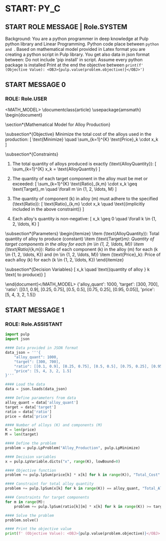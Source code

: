 # START: PY_C 
## START ROLE MESSAGE | Role.SYSTEM 
Background: You are a python programmer in deep knowledge at Pulp python library and Linear Programming. Python code place between ```python and ```. Based on mathematical model provided in Latex format you are creating a python script in Pulp library. You get also data in json format between: <DATA></DATA> Do not include 'pip install' in script. Assume every python package is installed Print at the end the objective between <OBJ></OBJ> `print(f' (Objective Value): <OBJ>{pulp.value(problem.objective)}</OBJ>')` 
## START MESSAGE 0 
### ROLE: Role.USER
<MATH_MODEL>
\documentclass{article}
\usepackage{amsmath}
\begin{document}

\section*{Mathematical Model for Alloy Production}

\subsection*{Objective}
Minimize the total cost of the alloys used in the production:
\[
\text{Minimize} \quad \sum_{k=1}^{K} \text{Price}_k \cdot x_k
\]

\subsection*{Constraints}
1. The total quantity of alloys produced is exactly \(\text{AlloyQuantity}\):
\[
\sum_{k=1}^{K} x_k = \text{AlloyQuantity}
\]

2. The quantity of each target component in the alloy must be met or exceeded:
\[
\sum_{k=1}^{K} \text{Ratio}_{k,m} \cdot x_k \geq \text{Target}_m \quad \forall m \in \{1, 2, \ldots, M\}
\]

3. The quantity of component \(k\) in alloy \(m\) must adhere to the specified \(\text{Ratio}\):
\[
\text{Ratio}_{k,m} \cdot x_k \quad \text{(implicitly included in the above constraint)}
\]

4. Each alloy's quantity is non-negative:
\[
x_k \geq 0 \quad \forall k \in \{1, 2, \ldots, K\}
\]

\subsection*{Parameters}
\begin{itemize}
    \item \(\text{AlloyQuantity}\): Total quantity of alloy to produce (constant)
    \item \(\text{Target}_m\): Quantity of target components in the alloy for each \(m \in \{1, 2, \ldots, M\}\)
    \item \(\text{Ratio}_{k,m}\): Ratio of each component \(k\) in the alloy \(m\) for each \(k \in \{1, 2, \ldots, K\}\) and \(m \in \{1, 2, \ldots, M\}\)
    \item \(\text{Price}_k\): Price of each alloy \(k\) for each \(k \in \{1, 2, \ldots, K\}\)
\end{itemize}

\subsection*{Decision Variables}
\[
x_k \quad \text{(quantity of alloy } k \text{ to produce)}
\]

\end{document}</MATH_MODEL>
<DATA>
{'alloy_quant': 1000, 'target': [300, 700], 'ratio': [[0.1, 0.9], [0.25, 0.75], [0.5, 0.5], [0.75, 0.25], [0.95, 0.05]], 'price': [5, 4, 3, 2, 1.5]}</DATA>


## START MESSAGE 1 
### ROLE: Role.ASSISTANT
```python
import pulp
import json

#### Data provided in JSON format
data_json = '''{
    "alloy_quant": 1000,
    "target": [300, 700],
    "ratio": [[0.1, 0.9], [0.25, 0.75], [0.5, 0.5], [0.75, 0.25], [0.95, 0.05]],
    "price": [5, 4, 3, 2, 1.5]
}'''

#### Load the data
data = json.loads(data_json)

#### Define parameters from data
alloy_quant = data['alloy_quant']
target = data['target']
ratio = data['ratio']
price = data['price']

#### Number of alloys (K) and components (M)
K = len(price)
M = len(target)

#### Define the problem
problem = pulp.LpProblem("Alloy_Production", pulp.LpMinimize)

#### Decision variables
x = pulp.LpVariable.dicts("x", range(K), lowBound=0)

#### Objective function
problem += pulp.lpSum(price[k] * x[k] for k in range(K)), "Total_Cost"

#### Constraint for total alloy quantity
problem += pulp.lpSum(x[k] for k in range(K)) == alloy_quant, "Total_Alloy_Quantity"

#### Constraints for target components
for m in range(M):
    problem += pulp.lpSum(ratio[k][m] * x[k] for k in range(K)) >= target[m], f"Target_Component_{m+1}"

#### Solve the problem
problem.solve()

#### Print the objective value
print(f' (Objective Value): <OBJ>{pulp.value(problem.objective)}</OBJ>')
```

